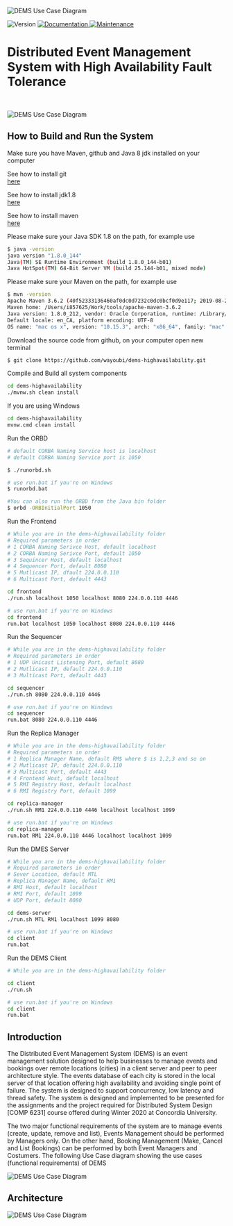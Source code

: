 ![DEMS Use Case Diagram](resources/ginacody.jpeg)
<p>
  <img alt="Version" src="https://img.shields.io/badge/version-0.9.01-blue.svg?cacheSeconds=2592000" />
  <a href="https://github.com/wayoubi/RiskGame/wiki">
    <img alt="Documentation" src="https://img.shields.io/badge/documentation-yes-brightgreen.svg" target="_blank" />
  </a>
  <a href="https://github.com/kefranabg/readme-md-generator/graphs/commit-activity">
    <img alt="Maintenance" src="https://img.shields.io/badge/Maintained%3F-yes-green.svg" target="_blank" />
  </a>
  <h1>Distributed Event Management System with High Availability Fault Tolerance</h1>
  <br/>
</p>

![DEMS Use Case Diagram](resources/banner.png)

## How to Build and Run the System
Make sure you have Maven, github and Java 8 jdk installed on your computer

See how to install git  
[here](https://git-scm.com/book/en/v2/Getting-Started-Installing-Git)

See how to install jdk1.8  
[here](https://docs.oracle.com/javase/8/docs/technotes/guides/install/install_overview.html)

See how to install maven  
[here](https://maven.apache.org/install.html)

Please make sure your Java SDK 1.8 on the path, for example use
```sh 
$ java -version
java version "1.8.0_144"
Java(TM) SE Runtime Environment (build 1.8.0_144-b01)
Java HotSpot(TM) 64-Bit Server VM (build 25.144-b01, mixed mode)
```
Please make sure your Maven on the path, for example use
```sh 
$ mvn -version
Apache Maven 3.6.2 (40f52333136460af0dc0d7232c0dc0bcf0d9e117; 2019-08-27T11:06:16-04:00)
Maven home: /Users/i857625/Work/tools/apache-maven-3.6.2
Java version: 1.8.0_212, vendor: Oracle Corporation, runtime: /Library/Java/JavaVirtualMachines/jdk1.8.0_212.jdk/Contents/Home/jre
Default locale: en_CA, platform encoding: UTF-8
OS name: "mac os x", version: "10.15.3", arch: "x86_64", family: "mac"
```


Download the source code from github, on your computer open new terminal
```sh 
$ git clone https://github.com/wayoubi/dems-highavailability.git
```

Compile and Build all system components
```sh
cd dems-highavailability
./mvnw.sh clean install 
```
If you are using Windows
```sh
cd dems-highavailability
mvnw.cmd clean install 
```

Run the ORBD
```sh 
# default CORBA Naming Service host is localhost
# default CORBA Naming Service port is 1050

$ ./runorbd.sh 

# use run.bat if you're on Windows
$ runorbd.bat

#You can also run the ORBD from the Java bin folder
$ orbd -ORBInitialPort 1050

```

Run the Frontend
```sh 
# While you are in the dems-highavailability folder
# Required parameters in order 
# 1 CORBA Naming Serivce Host, default localhost
# 2 CORBA Naming Serivce Port, default 1050
# 3 Sequincer Host, default localhost
# 4 Sequencer Port, default 8080
# 5 Mutlicast IP, dfault 224.0.0.110
# 6 Multicast Port, default 4443

cd frontend
./run.sh localhost 1050 localhost 8080 224.0.0.110 4446

# use run.bat if you're on Windows
cd frontend
run.bat localhost 1050 localhost 8080 224.0.0.110 4446
```

Run the Sequencer
```sh 
# While you are in the dems-highavailability folder
# Required parameters in order 
# 1 UDP Unicast Listening Port, default 8080 
# 2 Mutlicast IP, default 224.0.0.110
# 3 Multicast Port, default 4443

cd sequencer
./run.sh 8080 224.0.0.110 4446

# use run.bat if you're on Windows
cd sequencer
run.bat 8080 224.0.0.110 4446

```

Run the Replica Manager
```sh 
# While you are in the dems-highavailability folder
# Required parameters in order
# 1 Replica Manager Name, default RM$ where $ is 1,2,3 and so on
# 2 Mutlicast IP, default 224.0.0.110
# 3 Multicast Port, default 4443 
# 4 Frontend Host, default localhost
# 5 RMI Registry Host, default localhost
# 6 RMI Registry Port, default 1099

cd replica-manager
./run.sh RM1 224.0.0.110 4446 localhost localhost 1099

# use run.bat if you're on Windows
cd replica-manager
run.bat RM1 224.0.0.110 4446 localhost localhost 1099

```

Run the DMES Server
```sh 
# While you are in the dems-highavailability folder
# Required parameters in order
# Sever Location, default MTL 
# Replica Manager Name, default RM1
# RMI Host, default localhost 
# RMI Port, default 1099
# UDP Port, default 8080

cd dems-server
./run.sh MTL RM1 localhost 1099 8080 

# use run.bat if you're on Windows
cd client
run.bat
```

Run the DEMS Client
```sh 
# While you are in the dems-highavailability folder

cd client
./run.sh

# use run.bat if you're on Windows
cd client
run.bat

```

## Introduction
The Distributed Event Management System (DEMS) is an event management solution designed to help businesses to manage events and bookings over remote locations (cities) in a client server and peer to peer architecture style. The events database of each city is stored in the local server of that location offering high availability and avoiding single point of failure. The system is designed to support concurrency, low latency and thread safety. The system is designed and implemented to be presented for the assignments and the project required for Distributed System Design [COMP 6231] course offered during Winter 2020 at Concordia University. 

The two major functional requirements of the system are to manage events (create, update, remove and list), Events Management should be performed by Managers only. On the other hand, Booking Management (Make, Cancel and List Bookings) can be performed by both Event Managers and Costumers. The following Use Case diagram showing the use cases (functional requirements) of DEMS

![DEMS Use Case Diagram](resources/usecase.png)

## Architecture

![DEMS Use Case Diagram](resources/architecture.png)
